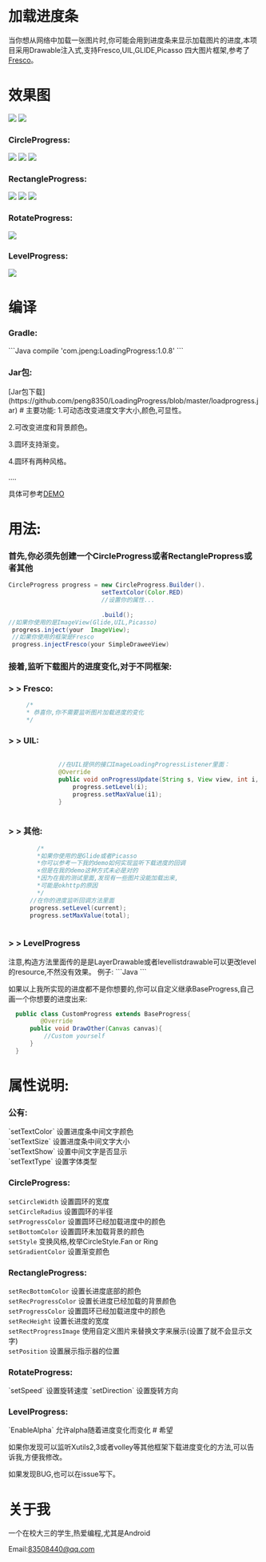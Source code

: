 # 加载进度条
 当你想从网络中加载一张图片时,你可能会用到进度条来显示加载图片的进度,本项目采用Drawable注入式,支持Fresco,UIL,GLIDE,Picasso
  四大图片框架,参考了[Fresco](https://github.com/facebook/fresco)。
# 效果图
  ![](https://github.com/peng8350/LoadingProgress/blob/master/art/view1.gif)  ![](https://github.com/peng8350/LoadingProgress/blob/master/art/view2.gif)  
    <h3>CircleProgress:</h3>
     ![](https://github.com/peng8350/LoadingProgress/blob/master/art/1.gif) </t> 
      ![](https://github.com/peng8350/LoadingProgress/blob/master/art/2.gif) </t> 
        ![](https://github.com/peng8350/LoadingProgress/blob/master/art/3.gif) <br> 
         <h3>RectangleProgress:</h3>
         ![](https://github.com/peng8350/LoadingProgress/blob/master/art/4.gif) </t> 
             ![](https://github.com/peng8350/LoadingProgress/blob/master/art/5.gif) </t> 
              ![](https://github.com/peng8350/LoadingProgress/blob/master/art/6.gif) <br>
           <h3>RotateProgress:</h3>
          ![](https://github.com/peng8350/LoadingProgress/blob/master/art/7.gif) <br>
              <h3>LevelProgress:</h3>
          ![](https://github.com/peng8350/LoadingProgress/blob/master/art/8.gif) <br>
   
# 编译
  <h3>Gradle:</h3>
  ```Java
    compile 'com.jpeng:LoadingProgress:1.0.8'
  ```
   <h3>Jar包:</h3>
   [Jar包下载](https://github.com/peng8350/LoadingProgress/blob/master/loadprogress.jar)  
# 主要功能:
  1.可动态改变进度文字大小,颜色,可显性。
  
  2.可改变进度和背景颜色。
  
  3.圆环支持渐变。
  
  4.圆环有两种风格。
  
  ....
  
  具体可参考[DEMO](https://github.com/peng8350/LoadingProgress/tree/master/Demo)
  
# 用法:

  <h3>首先,你必须先创建一个CircleProgress或者RectanglePropress或者其他</h3>
    
  ```Java
  CircleProgress progress = new CircleProgress.Builder().
                            setTextColor(Color.RED)
                            //设置你的属性...
                            
                            .build();
  //如果你使用的是ImageView(Glide,UIL,Picasso)
   progress.inject(your  ImageView);
   //如果你使用的框架是Fresco
   progress.injectFresco(your SimpleDraweeView)
  ```

  <h3>接着,监听下载图片的进度变化,对于不同框架: </h3>
  
  <h3> > > Fresco: </h3>
  
  ```Java
       /*
       * 恭喜你,你不需要监听图片加载进度的变化
       */
  ```

  <h3> > > UIL: </h3>
  
  ```Java
               
                //在UIL提供的接口ImageLoadingProgressListener里面：
				@Override
				public void onProgressUpdate(String s, View view, int i, int i1) {
					progress.setLevel(i);
                    progress.setMaxValue(i1);
				}
       
  ```
  
  <h3> > >  其他: </h3>
  
  ```Java
          /*
          *如果你使用的是Glide或者Picasso 
          *你可以参考一下我的demo如何实现监听下载进度的回调
          ×但是在我的demo这种方式未必是对的
          *因为在我的测试里面,发现有一些图片没能加载出来,
          *可能是okhttp的原因
          */
        //在你的进度监听回调方法里面
        progress.setLevel(current);
        progress.setMaxValue(total);
       
  ```
  <h3> > >  LevelProgress </h3>
  注意,构造方法里面传的是是LayerDrawable或者levellistdrawable可以更改level的resource,不然没有效果。
  例子:
  ```Java
  <?xml version="1.0" encoding="utf-8"?>
  <layer-list xmlns:android="http://schemas.android.com/apk/res/android">
      <item
          android:id="@android:id/background"
          android:drawable="@mipmap/battery_full"/>
      <item android:id="@android:id/progress">
          <clip
              android:drawable="@mipmap/battery_none"
              android:gravity="bottom"
              android:clipOrientation="vertical"/>
      </item>
  </layer-list>
  ```
  
  如果以上我所实现的进度都不是你想要的,你可以自定义继承BaseProgress,自己画一个你想要的进度出来:
  ```Java
    public class CustomProgress extends BaseProgress{
           @Override
        public void DrawOther(Canvas canvas){
            //Custom yourself
        }
    }
   ```
# 属性说明:

 <h3> 公有: </h3>
  `setTextColor` 设置进度条中间文字颜色<br>
  `setTextSize`  设置进度条中间文字大小<br>
  `setTextShow`  设置中间文字是否显示<br>
  `setTextType`  设置字体类型
  
  <h3>CircleProgress:</h3>
   
  `setCircleWidth`   设置圆环的宽度<br>
  `setCircleRadius`  设置圆环的半径<br>
  `setProgressColor` 设置圆环已经加载进度中的颜色<br>
  `setBottomColor`   设置圆环未加载背景的颜色<br>
  `setStyle`         变换风格,枚举CircleStyle.Fan or Ring<br>
  `setGradientColor` 设置渐变颜色
  
  <h3>RectangleProgress:</h3>
   
  `setRecBottomColor`   设置长进度底部的颜色<br>
  `setRecProgressColor`  设置长进度已经加载的背景颜色<br>
  `setProgressColor` 设置圆环已经加载进度中的颜色<br>
  `setRecHeight`   设置长进度的宽度<br>
  `setRectProgressImage`  使用自定义图片来替换文字来展示(设置了就不会显示文字)<br>
  `setPosition` 设置展示指示器的位置
  
   <h3>RotateProgress:</h3>
    `setSpeed`   设置旋转速度
    `setDirection` 设置旋转方向
      
   <h3>LevelProgress:</h3>
    `EnableAlpha` 允许alpha随着进度变化而变化
# 希望
  
  如果你发现可以监听Xutils2,3或者volley等其他框架下载进度变化的方法,可以告诉我,方便我修改。
  
  如果发现BUG,也可以在issue写下。
  
# 关于我

  一个在校大三的学生,热爱编程,尤其是Android
  
  Email:83508440@qq.com

  
